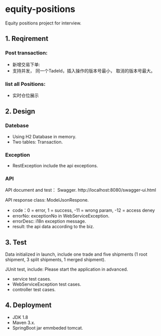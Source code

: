 # equity-positions
Equity positions project for interview.

## 1. Reqirement
### Post transaction: 
* 新增交易下单:
* 支持并发， 同一个TadeId，插入操作的版本号最小， 取消的版本号最大。

### list all Positions:
*   实时仓位展示



## 2. Design
### Datebase
* Using H2 Database in memory.
* Two tables: Transaction.


### Exception
* RestException include the api exceptions.

### API
API document and test： Swagger. http://localhost:8080/swagger-ui.html

API response class: ModelJsonRespone.
* code：0 = error, 1 = success, -11 = wrong param, -12 = access deney
* errorNo: exceptionNo in WebServiceException.
* errorDesc: i18n exception message.
* result: the api data according to the biz.

## 3. Test
Data initialized in launch, include one trade and five shipments (1 root shipment, 3 split shipments, 1 merged shipment).

JUnit test, include: Please start the application in advanced.
* service test cases.
* WebServiceException test cases.
* controller test cases. 

## 4. Deployment
* JDK 1.8
* Maven 3.x.
* SpringBoot jar emmbeded tomcat.
